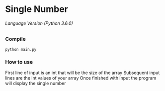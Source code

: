 # Single Number
###### Language Version (Python 3.6.0)

### Compile

```
python main.py
```

### How to use

First line of input is an int that will be the size of the array
Subsequent input lines are the int values of your array
Once finished with input the program will display the single number
